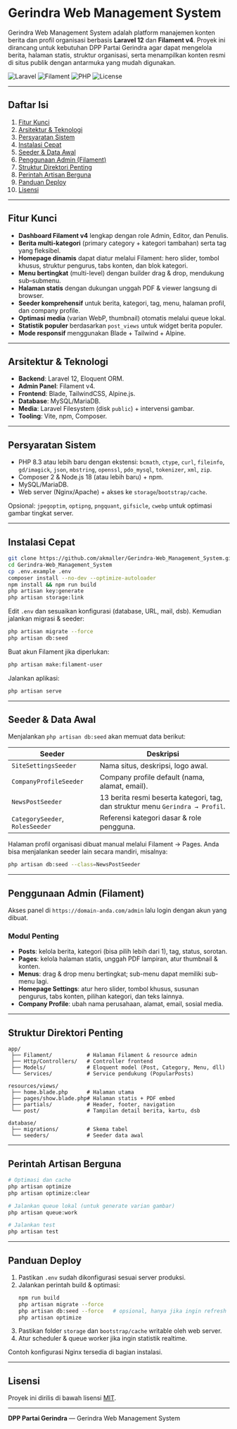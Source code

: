 # Gerindra Web Management System

Gerindra Web Management System adalah platform manajemen konten berita dan profil organisasi berbasis **Laravel 12** dan **Filament v4**. Proyek ini dirancang untuk kebutuhan DPP Partai Gerindra agar dapat mengelola berita, halaman statis, struktur organisasi, serta menampilkan konten resmi di situs publik dengan antarmuka yang mudah digunakan.

![Laravel](https://img.shields.io/badge/Laravel-12-red.svg) ![Filament](https://img.shields.io/badge/Filament-v4-blue.svg) ![PHP](https://img.shields.io/badge/PHP-8.3-blueviolet.svg) ![License](https://img.shields.io/badge/license-MIT-green.svg)

---

## Daftar Isi
1. [Fitur Kunci](#fitur-kunci)
2. [Arsitektur & Teknologi](#arsitektur--teknologi)
3. [Persyaratan Sistem](#persyaratan-sistem)
4. [Instalasi Cepat](#instalasi-cepat)
5. [Seeder & Data Awal](#seeder--data-awal)
6. [Penggunaan Admin (Filament)](#penggunaan-admin-filament)
7. [Struktur Direktori Penting](#struktur-direktori-penting)
8. [Perintah Artisan Berguna](#perintah-artisan-berguna)
9. [Panduan Deploy](#panduan-deploy)
10. [Lisensi](#lisensi)

---

## Fitur Kunci
- **Dashboard Filament v4** lengkap dengan role Admin, Editor, dan Penulis.
- **Berita multi-kategori** (primary category + kategori tambahan) serta tag yang fleksibel.
- **Homepage dinamis** dapat diatur melalui Filament: hero slider, tombol khusus, struktur pengurus, tabs konten, dan blok kategori.
- **Menu bertingkat** (multi-level) dengan builder drag & drop, mendukung sub–submenu.
- **Halaman statis** dengan dukungan unggah PDF & viewer langsung di browser.
- **Seeder komprehensif** untuk berita, kategori, tag, menu, halaman profil, dan company profile.
- **Optimasi media** (varian WebP, thumbnail) otomatis melalui queue lokal.
- **Statistik populer** berdasarkan `post_views` untuk widget berita populer.
- **Mode responsif** menggunakan Blade + Tailwind + Alpine.

---

## Arsitektur & Teknologi
- **Backend**: Laravel 12, Eloquent ORM.
- **Admin Panel**: Filament v4.
- **Frontend**: Blade, TailwindCSS, Alpine.js.
- **Database**: MySQL/MariaDB.
- **Media**: Laravel Filesystem (disk `public`) + intervensi gambar.
- **Tooling**: Vite, npm, Composer.

---

## Persyaratan Sistem
- PHP 8.3 atau lebih baru dengan ekstensi: `bcmath`, `ctype`, `curl`, `fileinfo`, `gd/imagick`, `json`, `mbstring`, `openssl`, `pdo_mysql`, `tokenizer`, `xml`, `zip`.
- Composer 2 & Node.js 18 (atau lebih baru) + npm.
- MySQL/MariaDB.
- Web server (Nginx/Apache) + akses ke `storage`/`bootstrap/cache`.

Opsional: `jpegoptim`, `optipng`, `pngquant`, `gifsicle`, `cwebp` untuk optimasi gambar tingkat server.

---

## Instalasi Cepat
```bash
git clone https://github.com/akmaller/Gerindra-Web_Management_System.git
cd Gerindra-Web_Management_System
cp .env.example .env
composer install --no-dev --optimize-autoloader
npm install && npm run build
php artisan key:generate
php artisan storage:link
```

Edit `.env` dan sesuaikan konfigurasi (database, URL, mail, dsb). Kemudian jalankan migrasi & seeder:

```bash
php artisan migrate --force
php artisan db:seed
```

Buat akun Filament jika diperlukan:
```bash
php artisan make:filament-user
```

Jalankan aplikasi:
```bash
php artisan serve
```

---

## Seeder & Data Awal
Menjalankan `php artisan db:seed` akan memuat data berikut:

| Seeder | Deskripsi |
| --- | --- |
| `SiteSettingsSeeder` | Nama situs, deskripsi, logo awal. |
| `CompanyProfileSeeder` | Company profile default (nama, alamat, email). |
| `NewsPostSeeder` | 13 berita resmi beserta kategori, tag, dan struktur menu `Gerindra → Profil`. |
| `CategorySeeder`, `RolesSeeder` | Referensi kategori dasar & role pengguna. |

Halaman profil organisasi dibuat manual melalui Filament → Pages. Anda bisa menjalankan seeder lain secara mandiri, misalnya:
```bash
php artisan db:seed --class=NewsPostSeeder
```

---

## Penggunaan Admin (Filament)
Akses panel di `https://domain-anda.com/admin` lalu login dengan akun yang dibuat.

### Modul Penting
- **Posts**: kelola berita, kategori (bisa pilih lebih dari 1), tag, status, sorotan.
- **Pages**: kelola halaman statis, unggah PDF lampiran, atur thumbnail & konten.
- **Menus**: drag & drop menu bertingkat; sub-menu dapat memiliki sub-menu lagi.
- **Homepage Settings**: atur hero slider, tombol khusus, susunan pengurus, tabs konten, pilihan kategori, dan teks lainnya.
- **Company Profile**: ubah nama perusahaan, alamat, email, sosial media.

---

## Struktur Direktori Penting
```
app/
 ├── Filament/           # Halaman Filament & resource admin
 ├── Http/Controllers/   # Controller frontend
 ├── Models/             # Eloquent model (Post, Category, Menu, dll)
 └── Services/           # Service pendukung (PopularPosts)

resources/views/
 ├── home.blade.php      # Halaman utama
 ├── pages/show.blade.php# Halaman statis + PDF embed
 ├── partials/           # Header, footer, navigation
 └── post/               # Tampilan detail berita, kartu, dsb

database/
 ├── migrations/         # Skema tabel
 └── seeders/            # Seeder data awal
```

---

## Perintah Artisan Berguna
```bash
# Optimasi dan cache
php artisan optimize
php artisan optimize:clear

# Jalankan queue lokal (untuk generate varian gambar)
php artisan queue:work

# Jalankan test
php artisan test
```

---

## Panduan Deploy
1. Pastikan `.env` sudah dikonfigurasi sesuai server produksi.
2. Jalankan perintah build & optimasi:
   ```bash
   npm run build
   php artisan migrate --force
   php artisan db:seed --force   # opsional, hanya jika ingin refresh data
   php artisan optimize
   ```
3. Pastikan folder `storage` dan `bootstrap/cache` writable oleh web server.
4. Atur scheduler & queue worker jika ingin statistik realtime.

Contoh konfigurasi Nginx tersedia di bagian instalasi.

---

## Lisensi
Proyek ini dirilis di bawah lisensi [MIT](https://opensource.org/licenses/MIT).

---

**DPP Partai Gerindra** — Gerindra Web Management System
